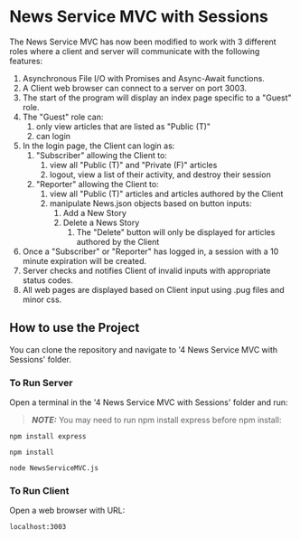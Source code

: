 # News Service MVC with Sessions

The News Service MVC has now been modified to work with 3 different roles where a client and server will communicate with the following features:

1. Asynchronous File I/O with Promises and Async-Await functions.
2. A Client web browser can connect to a server on port 3003.
3. The start of the program will display an index page specific to a "Guest" role.
4. The "Guest" role can:
   1. only view articles that are listed as "Public (T)"
   2. can login
5. In the login page, the Client can login as:
   1. "Subscriber" allowing the Client to:
      1. view all "Public (T)" and "Private (F)" articles
      2. logout, view a list of their activity, and destroy their session
   2. "Reporter" allowing the Client to:
      1. view all "Public (T)" articles and articles authored by the Client
      2. manipulate News.json objects based on button inputs:
         1. Add a New Story
         2. Delete a News Story
            1. The "Delete" button will only be displayed for articles authored by the Client
6. Once a "Subscriber" or "Reporter" has logged in, a session with a 10 minute expiration will be created.
7. Server checks and notifies Client of invalid inputs with appropriate status codes.
8. All web pages are displayed based on Client input using .pug files and minor css.

## How to use the Project

You can clone the repository and navigate to '4 News Service MVC with Sessions' folder.

### To Run Server

Open a terminal in the '4 News Service MVC with Sessions' folder and run:

> **_NOTE:_** You may need to run npm install express before npm install:

```
npm install express
```

```
npm install
```

```
node NewsServiceMVC.js
```

### To Run Client

Open a web browser with URL:

```
localhost:3003
```
